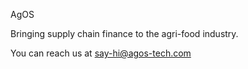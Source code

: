 AgOS

Bringing supply chain finance to the agri-food industry.


You can reach us at
[say-hi@agos-tech.com](mailto:say-hi@agos-tech.com)